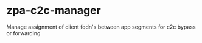 # zpa-c2c-manager
Manage assignment of client fqdn's between app segments for c2c bypass or forwarding
